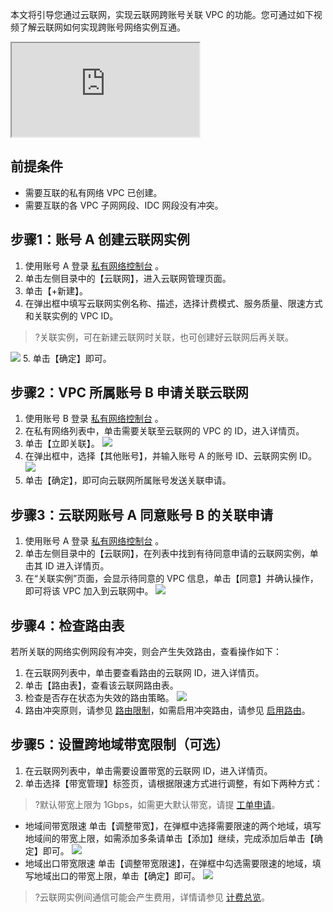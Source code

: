 本文将引导您通过云联网，实现云联网跨账号关联 VPC 的功能。您可通过如下视频了解云联网如何实现跨账号网络实例互通。
<div class="doc-video-mod"><iframe src="https://cloud.tencent.com/edu/learning/quick-play/2685-52048?source=gw.doc.media&withPoster=1&notip=1"></iframe></div>

## 前提条件
- 需要互联的私有网络 VPC 已创建。
- 需要互联的各 VPC 子网网段、IDC 网段没有冲突。

## 步骤1：账号 A 创建云联网实例
1. 使用账号 A  登录 [私有网络控制台](https://console.cloud.tencent.com/vpc/vpc?rid=1) 。
2. 单击左侧目录中的【云联网】，进入云联网管理页面。
3. 单击【+新建】。 
4. 在弹出框中填写云联网实例名称、描述，选择计费模式、服务质量、限速方式和关联实例的 VPC ID。
>?关联实例，可在新建云联网时关联，也可创建好云联网后再关联。
>
![](https://main.qcloudimg.com/raw/4b2c262338185d0c9e61b8a8994ad19b.png)
5. 单击【确定】即可。

## 步骤2：VPC 所属账号 B 申请关联云联网
1. 使用账号 B 登录 [私有网络控制台](https://console.cloud.tencent.com/vpc/vpc?rid=1) 。
2. 在私有网络列表中，单击需要关联至云联网的 VPC 的 ID，进入详情页。
3. 单击【立即关联】。
![](https://main.qcloudimg.com/raw/a316cdd6c8d32b654037894099a7e75d.png)
4. 在弹出框中，选择【其他账号】，并输入账号 A 的账号 ID、云联网实例 ID。
![](https://main.qcloudimg.com/raw/29bbc4c616fd2b6c64b463a6c9a8ec8d.png)
5. 单击【确定】，即可向云联网所属账号发送关联申请。

## 步骤3：云联网账号 A 同意账号 B 的关联申请
1. 使用账号 A 登录 [私有网络控制台](https://console.cloud.tencent.com/vpc/vpc?rid=1) 。
2. 单击左侧目录中的【云联网】，在列表中找到有待同意申请的云联网实例，单击其 ID 进入详情页。 
3. 在“关联实例”页面，会显示待同意的 VPC 信息，单击【同意】并确认操作，即可将该 VPC 加入到云联网中。 
![](https://main.qcloudimg.com/raw/f57c15e2e1ca2e3220f1839ce5e024b2.png)

## 步骤4：检查路由表
若所关联的网络实例网段有冲突，则会产生失效路由，查看操作如下：
1. 在云联网列表中，单击要查看路由的云联网 ID，进入详情页。
2. 单击【路由表】，查看该云联网路由表。
3. 检查是否存在状态为失效的路由策略。
![](https://main.qcloudimg.com/raw/3d9c915eb46b2bed59947105e611661c.png)
4. 路由冲突原则，请参见 [路由限制](https://cloud.tencent.com/document/product/877/18679#.E8.B7.AF.E7.94.B1.E9.99.90.E5.88.B6)，如需启用冲突路由，请参见 [启用路由](https://cloud.tencent.com/document/product/877/18750)。

## 步骤5：设置跨地域带宽限制（可选）
1. 在云联网列表中，单击需要设置带宽的云联网 ID，进入详情页。
2. 单击选择【带宽管理】标签页，请根据限速方式进行调整，有如下两种方式：
>?默认带宽上限为 1Gbps，如需更大默认带宽，请提 [工单申请](https://console.cloud.tencent.com/workorder/category)。
>
 - 地域间带宽限速
单击【调整带宽】，在弹框中选择需要限速的两个地域，填写地域间的带宽上限，如需添加多条请单击【添加】继续，完成添加后单击【确定】即可。
![](https://main.qcloudimg.com/raw/952c27b2590d37f6f14785b12a5d4c2b.png)
 - 地域出口带宽限速
单击【调整带宽限速】，在弹框中勾选需要限速的地域，填写地域出口的带宽上限，单击【确定】即可。
![](https://main.qcloudimg.com/raw/a961f2724eda0a156304dea7169ae319.png)

>?云联网实例间通信可能会产生费用，详情请参见 [计费总览](https://cloud.tencent.com/document/product/877/18676)。



